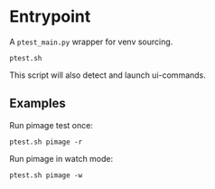 
# Entrypoint

A `ptest_main.py` wrapper for venv sourcing.

```
ptest.sh
```

This script will also detect and launch ui-commands.


## Examples

Run pimage test once:
```
ptest.sh pimage -r
```
Run pimage in watch mode:
```
ptest.sh pimage -w
```
